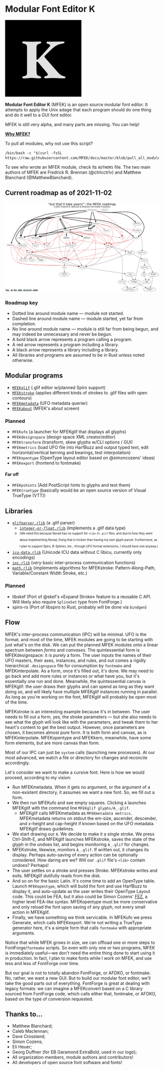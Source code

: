 # Modular Font Editor K

<img src="https://raw.githubusercontent.com/MFEK/docs/master/blob/logo.png" width="250">

**Modular Font Editor K** (MFEK) is an open source modular font editor. It attempts to apply the Unix adage that each program should do one thing and do it well to a GUI font editor.

MFEK is still very alpha, and many parts are missing. You can help!

**[Why MFEK?](https://github.com/MFEK/docs/blob/master/doc/Why.md)**

To pull all modules, why not use this script?

    /bin/bash -c "$(curl -fsSL https://raw.githubusercontent.com/MFEK/docs/master/blob/pull_all_modules.sh)"

To see who wrote an MFEK module, check its `AUTHORS` file. The two main authors of MFEK are Fredrick R. Brennan (@ctrlcctrlv) and Matthew Blanchard (@MatthewBlanchard).

## Current roadmap as of 2021-11-02
![Current roadmap as of 2021-11-02](https://raw.githubusercontent.com/MFEK/docs/master/roadmap/roadmap.png)
### Roadmap key
* Dotted line around module name — module not started.
* Dashed line around module name — module started, yet far from completion.
* No line around module name — module is still far from being begun, and may indeed be unnecessary and never be begun.
* A bold black arrow represents a program calling a program.
* A red arrow represents a program including a library.
* A black arrow represents a library including a library.
* All libraries and programs are assumed to be in Rust unless noted otherwise.

## Modular programs

* [`MFEKglif`](https://github.com/MFEK/glif) (.glif editor w/planned Spiro support)
* [`MFEKstroke`](https://github.com/MFEK/stroke) (applies different kinds of strokes to .glif files with open contours)
* [`MFEKmetadata`](https://github.com/MFEK/metadata) (UFO metadata querier)
* [`MFEKabout`](https://github.com/MFEK/about) (MFEK's about screen)

### Planned

* `MFEKufo` (a launcher for MFEKglif that displays all glyphs)
* `MFEKdesignspace` (design space XML creator/editor)
* `MFEKtransform` (transform, skew glyphs w/CLI options / GUI)
* `MFEKmetrics` (load UFO file into HarfBuzz and output typed text, edit horizontal/vertical kerning and bearings, test interpolation)
* `MFEKopentype` (OpenType layout editor based on @simoncozens' ideas)
* `MFEKexport` (frontend to fontmake)

#### Far off

* `MFEKpshints` (Add PostScript hints to glyphs and test them)
* `MFEKtruetype` (basically would be an open source version of Visual TrueType (VTT))

## Libraries

* [`glifparser.rlib`](https://github.com/MFEK/glifparser.rlib) (a .glif parser)
  * [`integer-or-float.rlib`](https://github.com/MFEK/integer_or_float.rlib) (implements a .glif data type)
  * <sub><sup>(We need this because Norad has no support for `<lib>` in `.glif` files, and due to how they went about implementing Norad, fixing that is trickier than having my own glyph parser. Furthermore, as I plan to support Spiro, B-Splines, etc., through UFO format extensions, I should have one anyway.)</sup></sub>
* [`icu-data.rlib`](https://github.com/MFEK/icu-data.rlib) (Unicode ICU data without C libicu, currently only encodings)
* [`ipc.rlib`](https://github.com/MFEK/ipc.rlib) (_very_ basic inter-process communication functions)
* [`math.rlib`](https://github.com/MFEK/math.rlib) (implements algorithms for MFEKstroke: Pattern-Along-Path, Variable/Constant Width Stroke, etc.)

### Planned

* libskef (Port of @skef's &laquo;Expand Stroke&raquo; feature to a reusable C API. Will likely also require `SplineSet` type from FontForge.)
* spiro-rs (Port of libspiro to Rust, probably will be done via `bindgen`)

## Flow

MFEK's inter-process communication (IPC) will be minimal. UFO is the format, and most of the time, MFEK modules are going to be starting with just what's on the disk. We can put the planned MFEK modules onto a linear spectrum between _forms_ and _canvases_. The quintessential form is MFEKdesignspace: it is purely a form. The user inputs the names of their UFO masters, their axes, instances, and rules, and out comes a rigidly hierarchical `.designspace` file for consumption by `fontmake` and MFEKinterpolate. As a form, once it's filled out, it's done. We may need to go back and add more rules or instances or what have you, but it's essentially one run and done. Meanwhile, the quintessential canvas is MFEKglif: the user draws their glyphs and can spend as long as they want doing so, and will likely have multiple MFEKglif instances running in parallel. As long as you're working on the font, MFEKglif will probably be open most of the time.

MFEKstroke is an interesting example because it's in between. The user needs to fill out a form, yes, the stroke parameters &mdash; but she also needs to see what the glyph will look like with the parameters, and tweak them to her heart's content to get the best output. However, once parameters are chosen, it becomes almost pure form. It is both form and canvas, as is MFEKinterpolate. MFEKopentype and MFEKkern, meanwhile, have some form elements, but are more canvas than form.

Most of our IPC can just be `system` calls (launching new processes). At our most advanced, we watch a file or directory for changes and reconcile accordingly.

Let's consider we want to make a cursive font. Here is how we would proceed, according to my vision:

* Run MFEKmetadata. When it gets no argument, or the argument of a non-existent directory, it assumes we want a new font. So, we fill out a form.
* We then run MFEKufo and see empty squares. Clicking `A` launches MFEKglif with the command line `MFEKglif glyphs/A_.glif`.
  * MFEKglif calls MFEKmetadata as `MFEKmetadata metrics`. MFEKmetadata returns on stdout the em-size, ascender, descender, and x-height and cap-height if known based on the UFO metadata. MFEKglif draws guidelines.
* We start drawing our `A`. We decide to make it a single stroke. We press Ctrl-Shift-E, and MFEKglif launches MFEKstroke, saves the state of the glyph in the undoes list, and begins monitoring `A_.glif` for changes.
* MFEKstroke, likewise, monitors `A_.glif`. If written out, it changes its display. Perhaps auto-saving of every action can be optionally considered. How daring are we? Will our `.glif` file's `<lib>` contain undoes? Perhaps!
* The user settles on a stroke and presses Stroke. MFEKstroke writes and exits. MFEKglif dutifully reads from the disk.
* And so on for the basic Latin. It's come time to add an OpenType table. Launch `MFEKopentype`, which will build the font and use HarfBuzz to display it, and auto-update as the user writes their OpenType Layout code. This could be FEA, but it also could be Simon Cozens' [FEZ](https://github.com/simoncozens/fontFeatures), a higher level FEA-like syntax. MFEKopentype must be more conservative and only reload the font upon saving of any glyph, not every small action in MFEKglif.
* Finally, we have something we think servicable. In MFEKufo we press Generate, which calls MFEKexport. We're not writing a TrueType generator here, it's a simple form that calls `fontmake` with appropriate arguments.

Notice that while MFEK grows in size, we can offload one or more steps to FontForge/`fontmake` scripts. So even with only one or two programs, MFEK is immediately useful&mdash;we don't need the entire thing done to start using it in production. In fact, I plan to make fonts while I work on MFEK, and use less and less of FontForge over time.

But our goal is not to totally abandon FontForge, or AFDKO, or fontmake. No, rather, we want a new GUI. But to build our modular font editor, we'll take the good parts out of everything. FontForge is great at dealing with legacy formats: we can imagine a MFEKconvert based on a C library sourced from FontForge code, which calls either that, fontmake, or AFDKO, based on the type of conversion requested.

## Thanks to…

* Matthew Blanchard;
* Caleb Maclennan;
* Dave Crossland;
* Simon Cozens;
* Eli Heuer;
* Georg Duffner (for EB Garamond ExtraBold, used in our logo);
* All organization members, module authors and contributors!
* All developers of open source font software and fonts!
